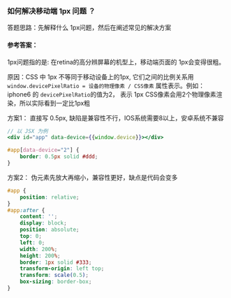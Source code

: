 ### 如何解决移动端 1px 问题 ？
答题思路：先解释什么 1px问题，然后在阐述常见的解决方案

#### 参考答案：
1px问题指的是: 在retina的高分辨屏幕的机型上，移动端页面的
1px会变得很粗。

原因：CSS 中 1px 不等同于移动设备上的1px, 它们之间的比例关系用 `window.devicePixelRatio = 设备的物理像素 / CSS像素` 属性表示。例如：iphone6 的 `devicePixelRatio`的值为2， 表示 1px CSS像素会用2个物理像素渲染，所以实际看到一定比1px粗

方案1： 直接写 0.5px, 缺陷是兼容性不行，IOS系统需要8以上，安卓系统不兼容

```jsx
// 以 JSX 为例
<div id="app" data-device={{window.device}}></div>
```
```css
#app[data-device="2"] {
    border: 0.5px solid #ddd;
}
```

方案2： 伪元素先放大再缩小，兼容性更好，缺点是代码会变多

```css
#app {
    position: relative;
}
#app:after {
    content: '';
    display: block;
    position: absolute;
    top: 0;
    left: 0;
    width: 200%;
    height: 200%;
    border: 1px solid #333;
    transform-origin: left top;
    transform: scale(0.5);
    box-sizing: border-box;
}
```